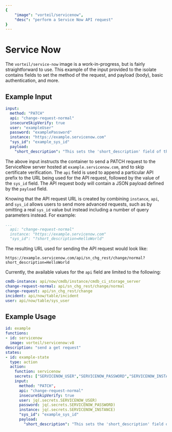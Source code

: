 ```yaml
---
{
	"image": "vorteil/servicenow",
	"desc": "perform a Service Now API request"
}
---
```


# Service Now

The `vorteil/service-now` image is a work-in-progress, but is fairly straightforward to use. This example of the input provided to the isolate contains fields to set the method of the request, and payload (body), basic authentication, and more. 

## Example Input

```yaml
input:
  method: "PATCH"
  api: "change-request-normal"
  insecureSkipVerify: true
  user: "exampleUser"
  password: "examplePassword"
  instance: "https://example.servicenow.com"
  "sys_id": "example_sys_id"
  payload: 
    "short_description": "This sets the 'short_description' field of the targeted normal change request!"
```

The above input instructs the container to send a PATCH request to the ServiceNow server hosted at `example.servicenow.com`, and to skip certificate verification. The `api` field is used to append a particular API prefix to the URL being used for the API request, followed by the value of the `sys_id` field. The API request body will contain a JSON payload defined by the `payload` field.

Knowing that the API request URL is created by combining `instance`, `api`, and `sys_id` allows users to send more advanced requests, such as by omitting a real `sys_id` value but instead including a number of query parameters instead. For example:

```yaml
...
  api: "change-request-normal"
  instance: "https://example.servicenow.com"
  "sys_id": "?short_description=HelloWorld"
```

The resulting URL used for sending the API request would look like:

```
https://example.servicenow.com/api/sn_chg_rest/change/normal?short_description=HelloWorld
```

Currently, the available values for the `api` field are limited to the following:

```yaml
cmdb-instance: api/now/cmdb/instance/cmdb_ci_storage_server
change-request-normal: api/sn_chg_rest/change/normal
change-request: api/sn_chg_rest/change
incident: api/now/table/incident
user: api/now/table/sys_user
```

## Example Usage

```yaml
id: example
functions:
- id: servicenow
  image: vorteil/servicenow:v8
description: "send a get request" 
states:
- id: example-state
  type: action
  action: 
    function: servicenow
    secrets: ["SERVICENOW_USER","SERVICENOW_PASSWORD","SERVICENOW_INSTANCE"]
    input: 
      method: "PATCH",
      api: "change-request-normal"
      insecureSkipVerify: true
      user: jq(.secrets.SERVICENOW_USER)
      password: jq(.secrets.SERVICENOW_PASSWORD)
      instance: jq(.secrets.SERVICENOW_INSTANCE)
      "sys_id": "example_sys_id"
      payload:
        "short_description": "This sets the 'short_description' field of the targeted normal change request!"
```